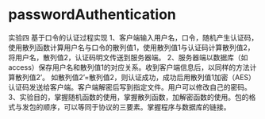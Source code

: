 # passwordAuthentication
实验四 基于口令的认证过程实现
1、客户端输入用户名，口令，随机产生认证码，使用散列函数计算用户名与口令的散列值1，使用散列值1与认证码计算散列值2，将用户名，散列值2，认证码明文传送到服务器端。
2、服务器端以数据库（如access）保存用户名和散列值1的对应关系。收到客户端信息后，以同样的方法计算散列值2’。 如散列值2’=散列值2，则认证成功，成功后用散列值1加密（AES）认证码发送给客户端。客户端解密后写到指定文件。用户可以修改自己的密码。
3、实验目的，掌握随机函数的使用，掌握散列函数，加解密函数的使用。包的格式与发包的顺序，可以等同于协议的三要素。掌握程序与数据库的链接。
